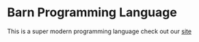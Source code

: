 # Barn Programming Language
This is a super modern programming language check out our [site](https://barn.solindek.tech)

